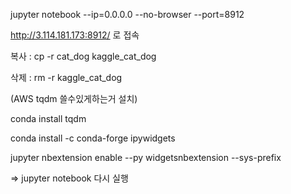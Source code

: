 jupyter notebook --ip=0.0.0.0 --no-browser --port=8912

http://3.114.181.173:8912/ 로 접속



복사 : cp -r cat_dog kaggle_cat_dog

삭제 : rm -r kaggle_cat_dog 



(AWS tqdm 쓸수있게하는거 설치)

conda install tqdm

conda install -c conda-forge ipywidgets

jupyter nbextension enable --py widgetsnbextension --sys-prefix

=> jupyter notebook 다시 실행